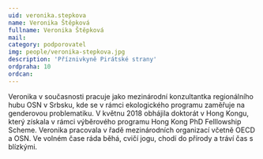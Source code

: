 ```yaml
---
uid: veronika.stepkova
name: Veronika Štěpková
fullname: Veronika Štěpková
mail: 
category: podporovatel
img: people/veronika-stepkova.jpg
description: 'Příznivkyně Pirátské strany'
ordpraha: 10
ordcan: 
---
```

Veronika v současnosti pracuje jako mezinárodní konzultantka regionálního hubu OSN v Srbsku, kde se v rámci ekologického programu zaměřuje na genderovou problematiku. V květnu 2018 obhájila doktorát v Hong Kongu, který získala v rámci výběrového programu Hong Kong PhD Felllowship Scheme. Veronika pracovala v řadě mezinárodních organizací včetně OECD a OSN. Ve volném čase ráda běhá, cvičí jogu, chodí do přírody a tráví čas s blízkými.
